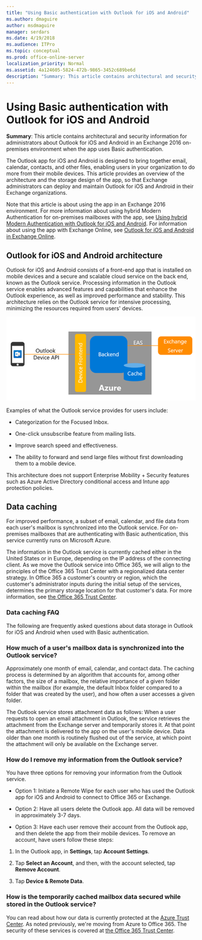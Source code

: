 ```yaml
---
title: "Using Basic authentication with Outlook for iOS and Android"
ms.author: dmaguire
author: msdmaguire
manager: serdars
ms.date: 4/19/2018
ms.audience: ITPro
ms.topic: conceptual
ms.prod: office-online-server
localization_priority: Normal
ms.assetid: 4a124605-5824-472b-9865-3452c689be6d
description: "Summary: This article contains architectural and security information for administrators about Outlook for iOS and Android in an Exchange 2016 on-premises environment when the app uses Basic authentication."
---
```


# Using Basic authentication with Outlook for iOS and Android

 **Summary**: This article contains architectural and security information for administrators about Outlook for iOS and Android in an Exchange 2016 on-premises environment when the app uses Basic authentication.
  
The Outlook app for iOS and Android is designed to bring together email, calendar, contacts, and other files, enabling users in your organization to do more from their mobile devices. This article provides an overview of the architecture and the storage design of the app, so that Exchange administrators can deploy and maintain Outlook for iOS and Android in their Exchange organizations.
  
Note that this article is about using the app in an Exchange 2016 environment. For more information about using hybrid Modern Authentication for on-premises mailboxes with the app, see [Using hybrid Modern Authentication with Outlook for iOS and Android](use-hybrid-modern-auth.md). For information about using the app with Exchange Online, see [Outlook for iOS and Android in Exchange Online](https://go.microsoft.com/fwlink/p/?linkid=845477).
  
## Outlook for iOS and Android architecture

Outlook for iOS and Android consists of a front-end app that is installed on mobile devices and a secure and scalable cloud service on the back end, known as the Outlook service. Processing information in the Outlook service enables advanced features and capabilities that enhance the Outlook experience, as well as improved performance and stability. This architecture relies on the Outlook service for intensive processing, minimizing the resources required from users' devices.
  
![Architecture of Basic authentication in Outlook for iOS and Android](../../media/08b57616-7479-4577-b5de-1fc48dd059a1.PNG)
  
Examples of what the Outlook service provides for users include:
  
- Categorization for the Focused Inbox.
    
- One-click unsubscribe feature from mailing lists.
    
- Improve search speed and effectiveness.
    
- The ability to forward and send large files without first downloading them to a mobile device.
    
This architecture does not support Enterprise Mobility + Security features such as Azure Active Directory conditional access and Intune app protection policies.
  
## Data caching

For improved performance, a subset of email, calendar, and file data from each user's mailbox is synchronized into the Outlook service. For on-premises mailboxes that are authenticating with Basic authentication, this service currently runs on Microsoft Azure.
  
The information in the Outlook service is currently cached either in the United States or in Europe, depending on the IP address of the connecting client. As we move the Outlook service into Office 365, we will align to the principles of the Office 365 Trust Center with a regionalized data center strategy. In Office 365 a customer's country or region, which the customer's administrator inputs during the initial setup of the services, determines the primary storage location for that customer's data. For more information, see [the Office 365 Trust Center](https://go.microsoft.com/fwlink/p/?LinkId=525776).
  
### Data caching FAQ

The following are frequently asked questions about data storage in Outlook for iOS and Android when used with Basic authentication.
  
### How much of a user's mailbox data is synchronized into the Outlook service?

Approximately one month of email, calendar, and contact data. The caching process is determined by an algorithm that accounts for, among other factors, the size of a mailbox, the relative importance of a given folder within the mailbox (for example, the default Inbox folder compared to a folder that was created by the user), and how often a user accesses a given folder.
  
The Outlook service stores attachment data as follows: When a user requests to open an email attachment in Outlook, the service retrieves the attachment from the Exchange server and temporarily stores it. At that point the attachment is delivered to the app on the user's mobile device. Data older than one month is routinely flushed out of the service, at which point the attachment will only be available on the Exchange server.
  
### How do I remove my information from the Outlook service?

You have three options for removing your information from the Outlook service.
  
- Option 1: Initiate a Remote Wipe for each user who has used the Outlook app for iOS and Android to connect to Office 365 or Exchange.
    
- Option 2: Have all users delete the Outlook app. All data will be removed in approximately 3-7 days.
    
- Option 3: Have each user remove their account from the Outlook app, and then delete the app from their mobile devices. To remove an account, have users follow these steps:
    
1.  In the Outlook app, in **Settings**, tap **Account Settings**.
    
2. Tap **Select an Account**, and then, with the account selected, tap **Remove Account**.
    
3. Tap **Device &amp; Remote Data**.
    
### How is the temporarily cached mailbox data secured while stored in the Outlook service?

You can read about how our data is currently protected at the [Azure Trust Center](https://azure.microsoft.com/support/trust-center/). As noted previously, we're moving from Azure to Office 365. The security of these services is covered at [the Office 365 Trust Center](https://go.microsoft.com/fwlink/p/?LinkId=525776).
  

